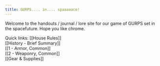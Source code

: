 ```yaml
---
title: GURPS.... in.... spaaaaace!
---
```


Welcome to the handouts / journal / lore site for our game of GURPS set in the spacefuture. Hope you like chrome.

Quick links:
[[House Rules]]<br>
[[History - Brief Summary]]<br>
[[1 - Armor, Common]]<br>
[[2 - Weaponry, Common]]<br>
[[Gear & Supplies]]<br>